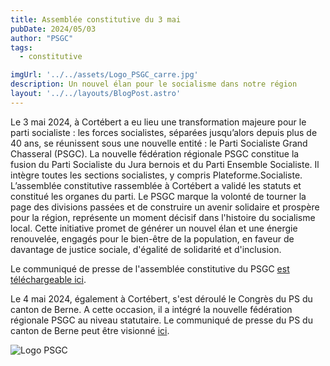 ```yaml
---
title: Assemblée constitutive du 3 mai
pubDate: 2024/05/03
author: "PSGC"
tags:
  - constitutive

imgUrl: '../../assets/Logo_PSGC_carre.jpg'
description: Un nouvel élan pour le socialisme dans notre région
layout: '../../layouts/BlogPost.astro'
---
```


Le 3 mai 2024, à Cortébert a eu lieu une transformation majeure pour le parti socialiste : les forces socialistes, séparées jusqu’alors depuis plus de 40 ans, se réunissent sous une nouvelle entité : le Parti Socialiste Grand Chasseral (PSGC). La nouvelle fédération régionale PSGC constitue la fusion du Parti Socialiste du Jura bernois et du Parti Ensemble Socialiste. Il intègre toutes les sections socialistes, y compris Plateforme.Socialiste. L’assemblée constitutive rassemblée à Cortébert a validé les statuts et constitué les organes du parti.
Le PSGC marque la volonté de tourner la page des divisions passées et de construire un avenir solidaire et prospère pour la région, représente un moment décisif dans l'histoire du socialisme local. Cette initiative promet de générer un nouvel élan et une énergie renouvelée, engagés pour le bien-être de la population, en faveur de davantage de justice sociale, d'égalité de solidarité et d'inclusion.


Le communiqué de presse de l'assemblée constitutive du PSGC <a
      href='/docs/2024_05_03_CP_PSGC.pdf'
      target='_blank'
      class='text-blue'>est téléchargeable ici</a>.

Le 4 mai 2024, également à Cortébert, s'est déroulé le Congrès du PS du canton de Berne. A cette occasion, il a intégré la nouvelle fédération régionale PSGC au niveau statutaire. Le communiqué de presse du PS du canton de Berne peut être visionné <a
      href='https://spbe.ch/fr/blog/2024/05/07/integration-du-ps-grand-chasseral-union-historique-de-la-gauche-dans-le-jura-bernois/'
      target='_blank'
      class='text-blue'>ici</a>.


![Logo PSGC](/img/Logo_PSGC_rec.jpg)
